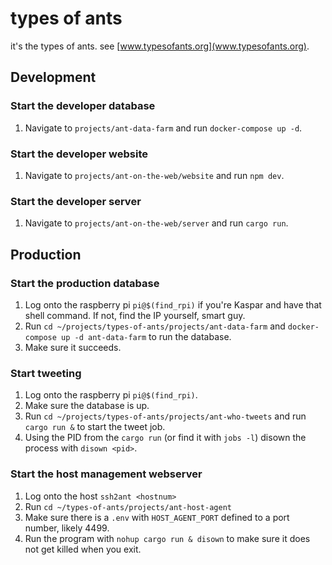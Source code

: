 # types of ants

it's the types of ants. see [www.typesofants.org](www.typesofants.org).

## Development

### Start the developer database

1. Navigate to `projects/ant-data-farm` and run `docker-compose up -d`.

### Start the developer website

1. Navigate to `projects/ant-on-the-web/website` and run `npm dev`.

### Start the developer server

1. Navigate to `projects/ant-on-the-web/server` and run `cargo run`.

## Production

### Start the production database

1. Log onto the raspberry pi `pi@$(find_rpi)` if you're Kaspar and have that
   shell command. If not, find the IP yourself, smart guy.
1. Run `cd ~/projects/types-of-ants/projects/ant-data-farm` and
   `docker-compose up -d ant-data-farm` to run the database.
1. Make sure it succeeds.

### Start tweeting

1. Log onto the raspberry pi `pi@$(find_rpi)`.
1. Make sure the database is up.
1. Run `cd ~/projects/types-of-ants/projects/ant-who-tweets` and run
   `cargo run &` to start the tweet job.
1. Using the PID from the `cargo run` (or find it with `jobs -l`) disown the
   process with `disown <pid>`.

### Start the host management webserver

1. Log onto the host `ssh2ant <hostnum>`
1. Run `cd ~/types-of-ants/projects/ant-host-agent`
1. Make sure there is a `.env` with `HOST_AGENT_PORT` defined to a port number,
   likely 4499.
1. Run the program with `nohup cargo run & disown` to make sure it does not get
   killed when you exit.
